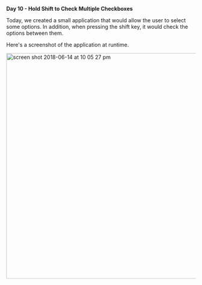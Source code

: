 <strong>Day 10 - Hold Shift to Check Multiple Checkboxes</strong>

Today, we created a small application that would allow the user to select some options. In addition, when pressing the shift key, it would check the options between them.

Here's a screenshot of the application at runtime. 

<img width="600" alt="screen shot 2018-06-14 at 10 05 27 pm" src="https://user-images.githubusercontent.com/33431535/41446770-820b6494-701f-11e8-8c88-3cf29cfa984e.png">

